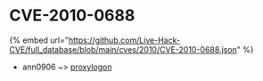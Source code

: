 # CVE-2010-0688
{% embed url="https://github.com/Live-Hack-CVE/full_database/blob/main/cves/2010/CVE-2010-0688.json" %}

* ann0906 ~> [proxylogon](https://www.alice-snow.ru/2010/database/cve-2010-0688/proxylogon-ann0906)